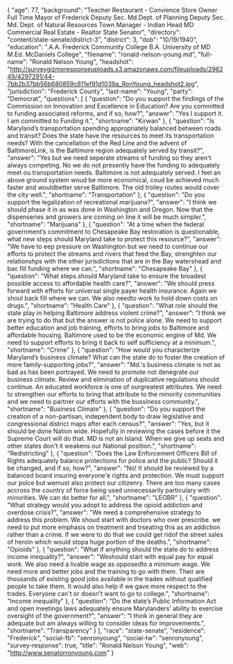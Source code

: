 {
  "age": 77,
  "background": "Teacher Restaurant - Convience Store Owner Full Time Mayor of Frederick Deputy Sec. Md.Dept. of Planning Deputy Sec. Md. Dept. of Natural Resources Town Manager - Indian Head MD Commercial Real Estate - Realtor State Senator",
  "directory": "content/state-senate/district-3",
  "district": 3,
  "dob": "10/19/1940",
  "education": ".A.A. Frederick Community College B.A.  University of MD M.Ed. McDaniels College",
  "filename": "ronald-nelson-young.md",
  "full-name": "Ronald Nelson Young",
  "headshot": "http://surveygizmoresponseuploads.s3.amazonaws.com/fileuploads/296249/4297291/44-7bb2b37bb56b680859c811ef91d1039a_RonYoung_headshot2.jpg",
  "jurisdiction": "Frederick County",
  "last-name": "Young",
  "party": "Democrat",
  "questions": [
    {
      "question": "Do you support the findings of the Commission on Innovation and Excellence in Education? Are you committed to funding associated reforms, and if so, how?",
      "answer": "Yes I support it. I am committed to Funding it.",
      "shortname": "Kirwan"
    },
    {
      "question": "Is Maryland’s transportation spending appropriately balanced between roads and transit? Does the state have the resources to meet its transportation needs? With the cancellation of the Red Line and the advent of BaltimoreLink, is the Baltimore region adequately served by transit?",
      "answer": "Yes but we need seperate streams of funding so they aren't always competing. No we do not presently have the funding to adequately meet ou transportation needs. Baltimore is not adequately served. I feel an above ground system woud be more economical, coud be achieved much faster and wouldbetter serve Baltimore. The old trolley routes would cover the city well.",
      "shortname": "Transportation"
    },
    {
      "question": "Do you support the legalization of recreational marijuana?",
      "answer": "I think we should phase it in as was done in Washington and Oregon. Now that the dispenseries and growers are coming on line it will be much simpler.",
      "shortname": "Marijuana"
    },
    {
      "question": "At a time when the federal government’s commitment to Chesapeake Bay restoration is questionable, what new steps should Maryland take to protect this resource?",
      "answer": "We have to eep pressure on Washington but we need to continue our efforts to protect the streams and rivers that feed the Bay, strenghten our relationshps with the other jurisdictions that are in the Bay watershead and bac fill funding where we can.",
      "shortname": "Chesapeake Bay"
    },
    {
      "question": "What steps should Maryland take to ensure the broadest possible access to affordable health care?",
      "answer": "We should press forward with efforts for universal single payer health insurance. Again we shoul back fill where we can. We also needto work to hold down costs on drugs.",
      "shortname": "Health Care"
    },
    {
      "question": "What role should the state play in helping Baltimore address violent crime?",
      "answer": "I think we are trying to do that but the answer is not police alone. We need to support better education and job training, efforts to bring jobs to Baltimore and affordable housing. Baltimore used to be the economic engine of Md. We need to support efforts to bring it back to self sufficiency at a minimum.",
      "shortname": "Crime"
    },
    {
      "question": "How would you characterize Maryland’s business climate? What can the state do to foster the creation of more family-supporting jobs?",
      "answer": "Md.'s business climate is not as bad as has been portrayed.  We need to promote not denegrate our business climate. Review and elimination of duplicative regulations should continue. An educated workforce is one of ourgreatest attributes. We need to strengthen our efforts to bring that attribute to the minority communities and we need to partner our efforts with the bussiness community.",
      "shortname": "Business Climate"
    },
    {
      "question": "Do you support the creation of a non-partisan, independent body to draw legislative and congressional district maps after each census?",
      "answer": "Yes, but it should be done Nation wide. Hopefully in reviewing the cases before it the Supreme Court will do that. MD is not an Island. When we give up seats and other states don't it weakens our National position.",
      "shortname": "Redistricting"
    },
    {
      "question": "Does the Law Enforcement Officers Bill of Rights adequately balance protections for police and the public? Should it be changed, and if so, how?",
      "answer": "No! It should be reviewed by a balanced board insuring everyone'e rights and protection. We must support our polce but wemust also protect our citizenry. There are too many cases accross the country of force being used unnecessarily particulary with minorities. We can do better for all.",
      "shortname": "LEOBR"
    },
    {
      "question": "What strategy would you adopt to address the opioid addiction and overdose crisis?",
      "answer": "We need a comprehensive strategy to address this problem. We shoud start with doctors who over prescribe. we need to put more emphasis on treatment and trseating this as an addiction rather than a crime. If we were to do that we could get ridof the street sales of heroin which would stopa huge portion of the deaths.",
      "shortname": "Opioids"
    },
    {
      "question": "What if anything should the state do to address income inequality?",
      "answer": "Weshould start with equal pay for equal work.  We also need a livable wage as opposedto a minimum wage. We need more and better jobs and the training to go with them. Their are thousands of existing good jobs available in the trades without qualified people to take them. It would also help if we gave more respect to the trades. Everyone can't or doesn't want to go to college.",
      "shortname": "Income inequality"
    },
    {
      "question": "Do the state’s Public Information Act and open meetings laws adequately ensure Marylanders’ ability to exercise oversight of the government?",
      "answer": "I think in general they are adequate but am always willing to consider ideas for improvements.",
      "shortname": "Transparency"
    }
  ],
  "race": "state-senate",
  "residence": "Frederick",
  "social-fb": "senronyoung",
  "social-tw": "senronyoung",
  "survey-response": true,
  "title": "Ronald Nelson Young",
  "web": "http://www.senatorronyoung.com"
}
